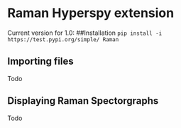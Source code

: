 # Raman Hyperspy extension
Current version for 1.0:
##Installation
`pip install -i https://test.pypi.org/simple/ Raman`
## Importing files
Todo
## Displaying Raman Spectorgraphs
Todo
